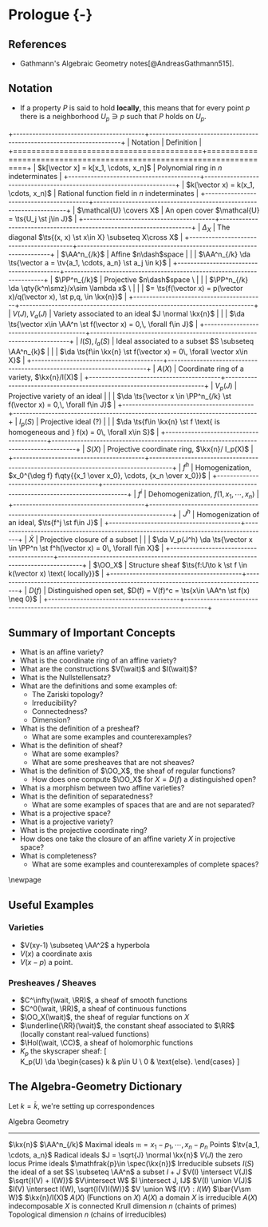 # Prologue {-}

## References 

- Gathmann's Algebraic Geometry notes[@AndreasGathmann515].

## Notation

- If a property $P$ is said to hold **locally**, this means that for every point $p$ there is a neighborhood $U_p \ni p$ such that $P$ holds on $U_p$.

+-----------------------------------------+---------------------------------------------------------------------+
| Notation                                | Definition                                                          |
+=========================================+=====================================================================+
| $k[\vector x] = k[x_1, \cdots, x_n]$    | Polynomial ring in $n$ indeterminates                               |
+-----------------------------------------+---------------------------------------------------------------------+
| $k(\vector x) = k(x_1, \cdots, x_n)$    | Rational function field in $n$ indeterminates                       |
+-----------------------------------------+---------------------------------------------------------------------+
| $\mathcal{U} \covers X$                 | An open cover $\mathcal{U} = \ts{U_j \st j\in J}$                   |
+-----------------------------------------+---------------------------------------------------------------------+
| $\Delta_X$                              | The diagonal $\ts{(x, x) \st x\in X} \subseteq X\cross X$           |
+-----------------------------------------+---------------------------------------------------------------------+
| $\AA^n_{/k}$                            | Affine $n\dash$space                                                  |
|                                         | $\AA^n_{/k} \da \ts{\vector a = \tv{a_1, \cdots, a_n} \st a_j \in k}$ |
+-----------------------------------------+-----------------------------------------------------------------------+
| $\PP^n_{/k}$                            | Projective $n\dash$space \                                              |
|                                         | $\PP^n_{/k} \da \qty{k^n\smz}/x\sim \lambda x$ \                        |
|                                         | $= \ts{f(\vector x) = p(\vector x)/q(\vector x), \st p,q, \in \kx{n}}$  |
+-----------------------------------------+-------------------------------------------------------------------------+
| $V(J), V_a(J)$                          | Variety associated to an ideal $J \normal \kx{n}$                     |
|                                         | $\da \ts{\vector x\in \AA^n \st f(\vector x) = 0,\, \forall f\in J}$  |
+-----------------------------------------+-----------------------------------------------------------------------+
| $I(S), I_a(S)$                          | Ideal associated to a subset $S \subseteq \AA^n_{k}$                  | 
|                                         | $\da \ts{f\in \kx{n} \st f(\vector x) = 0\, \forall \vector x\in X}$  |
+-----------------------------------------+-----------------------------------------------------------------------+
| $A(X)$                                  | Coordinate ring of a variety, $\kx{n}/I(X)$                           |
+-----------------------------------------+-----------------------------------------------------------------------+
| $V_p(J)$                                | Projective variety of an ideal                                        |
|                                         | $\da \ts{\vector x \in \PP^n_{/k} \st f(\vector x) = 0,\, \forall f\in J}$ |
+-----------------------------------------+----------------------------------------------------------------------------+
| $I_p(S)$                                | Projective ideal (?)                                                                |
|                                         | $\da \ts{f\in \kx{n} \st f \text{ is homogeneous and } f(x) = 0\, \forall x\in S}$  |
+-----------------------------------------+-------------------------------------------------------------------------------------+
| $S(X)$                                  | Projective coordinate ring, $\kx{n}/ I_p(X)$                                        |
+-----------------------------------------+-------------------------------------------------------------------------------------+
| $f^h$                                   | Homogenization, $x_0^{\deg f} f\qty{{x_1 \over x_0}, \cdots, {x_n \over x_0}}$      |
+-----------------------------------------+-------------------------------------------------------------------------------------+
| $f^i$                                   | Dehomogenization, $f(1, x_1, \cdots, x_n)$                                          |
+-----------------------------------------+-------------------------------------------------------------------------------------+
| $J^h$                                   | Homogenization of an ideal, $\ts{f^j \st f\in J}$                                   |
+-----------------------------------------+-------------------------------------------------------------------------------------+
| $\bar X$                                | Projective closure of a subset                                                      |
|                                         | $\da V_p(J^h) \da \ts{\vector x \in \PP^n \st f^h(\vector x) = 0\, \forall f\in X}$ |
+-----------------------------------------+-------------------------------------------------------------------------------------+
| $\OO_X$                                 | Structure sheaf $\ts{f:U\to k \st f \in k(\vector x) \text{ locally}}$              |
+-----------------------------------------+-------------------------------------------------------------------------------------+
| $D(f)$                                  | Distinguished open set, $D(f) = V(f)^c = \ts{x\in \AA^n \st f(x) \neq 0}$           |
+-----------------------------------------+-------------------------------------------------------------------------------------+




## Summary of Important Concepts

- What is an affine variety?
- What is the coordinate ring of an affine variety?
- What are the constructions $V(\wait)$ and $I(\wait)$?
- What is the Nullstellensatz?
- What are the definitions and some examples of:
  - The Zariski topology?
  - Irreducibility?
  - Connectedness?
  - Dimension?
- What is the definition of a presheaf?
  - What are some examples and counterexamples?
- What is the definition of sheaf?
  - What are some examples?
  - What are some presheaves that are not sheaves?
- What is the definition of $\OO_X$, the sheaf of regular functions?
  - How does one compute $\OO_X$ for $X = D(f)$ a distinguished open?
- What is a morphism between two affine varieties?
- What is the definition of separatedness?
  - What are some examples of spaces that are and are not separated?
- What is a projective space?
- What is a projective variety?
- What is the projective coordinate ring?
- How does one take the closure of an affine variety $X$ in projective space?
- What is completeness?
  - What are some examples and counterexamples of complete spaces?



\newpage

## Useful Examples

### Varieties

- $V(xy-1) \subseteq \AA^2$ a hyperbola
- $V(x)$ a coordinate axis
- $V(x-p)$ a point.

### Presheaves / Sheaves

- $C^\infty(\wait, \RR)$, a sheaf of smooth functions
- $C^0(\wait, \RR)$, a sheaf of continuous functions
- $\OO_X(\wait)$, the sheaf of regular functions on $X$
- $\underline{\RR}(\wait)$, the constant sheaf associated to $\RR$ (locally constant real-valued functions)
- $\Hol(\wait, \CC)$, a sheaf of holomorphic functions
- $K_p$ the skyscraper sheaf:
\[  
K_p(U) \da 
\begin{cases}
k & p\in U \\
0 & \text{else}.
\end{cases}
\]



## The Algebra-Geometry Dictionary

Let $k=\bar k$, we're setting up correspondences


Algebra                                                         Geometry
-----------------------------------------------------------     ------------------------------
$\kx{n}$                                                        $\AA^n_{/k}$
Maximal ideals $\mathfrak{m}={x_1 - p_1, \cdots, x_n - p_n}$    Points $\tv{a_1, \cdots, a_n}$
Radical ideals $J = \sqrt{J} \normal \kx{n}$                    $V(J)$ the zero locus
Prime ideals $\mathfrak{p}\in \spec(\kx{n})$                    Irreducible subsets
$I(S)$ the ideal of a set                                       $S \subseteq \AA^n$ a subset
$I + J$                                                         $V(I) \intersect V(J)$
$\sqrt{I(V) + I(W)}$                                            $V\intersect W$
$I \intersect J, IJ$                                            $V(I) \union V(J)$
$I(V) \intersect I(W), \sqrt{I(V)I(W)}$                         $V \union W$
$I(V) : I(W)$                                                   $\bar{V\sm W}$
$\kx{n}/I(X)$                                                   $A(X)$ (Functions on $X$)
$A(X)$ a domain                                                 $X$ is irreducible
$A(X)$ indecomposable                                           $X$ is connected
Krull dimension $n$ (chaints of primes)                         Topological dimension $n$ (chains of irreducibles)


